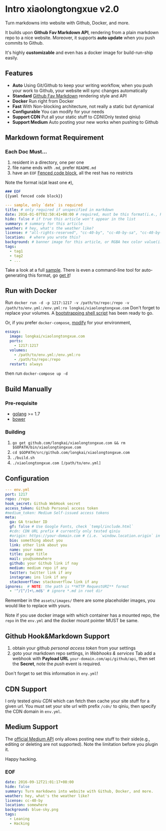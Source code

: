 Intro xiaolongtongxue v2.0
===
Turn markdowns into website with Github, Docker, and more.

It builds upon **Github Fav Markdown API**, rendering from a plain markdown repo to a nice website. Moreover, it supports **auto update** when you push commits to Github.

It's highly **customizable** and even has a docker image for build-run-ship easily.

## Features
- **Auto** Using Git/Github to keep your writing workflow, when you push your work to Github, your website will sync changes automatically
- **Standard** [Github Fav Markdown][github fav md] rendering style and API
- **Docker** Run right from Docker
- **Fast** With Non-blocking architecture, not really a static but dynamical
- **Configurable** You can modify for your needs
- **Support CDN** Put all your static stuff to *CDN*(Only tested qiniu)
- **Support Medium** Auto posting your new works when pushing to Github

## Markdown format Requirement
### Each Doc Must...
1. resident in a directory, one per one
2. file name ends with `.md`, prefer `README.md`
3. have an `EOF` [Fenced code block][Fenced code block], all the rest has no restricts

Note the format is(at least one `#`),

```md
### EOF
{{yaml fenced code block}}
```

```yaml
--- sample, only `date` is required
title: # only required if unspecified in markdown
date: 2016-01-07T02:50:41+08:00 # required, must be this format(i.e., RFC3339)
hide: false # if true this article won't appear in the list
summary: # summary for this article
weather: # hey, what's the weather like?
license: # "all-rights-reserved", "cc-40-by", "cc-40-by-sa", "cc-40-by-nd", "cc-40-by-nc", "cc-40-by-nc-nd", "cc-40-by-nc-sa", "cc-40-zero", "public-domain". The default is "all-rights-reserved".
location:  # where you wrote this?
background: # banner image for this article, or RGBA hex color value(i.e. starting with '#')
tags:
  - tag1
  - tag2
  - ...
```

Take a look at a full [sample][sample]. There is even a command-line tool for auto-generating this format, go [get it](cmd/newmd)!

## Run with Docker
Run `docker run -d -p 1217:1217 -v /path/to/repo:/repo -v /path/to/env.yml:/env.yml:ro longkai/xiaolongtongxue.com` Don't forget to replace your volumes. A [bootstrapping shell script](scripts/docker-run.sh) has been ready to go.

Or, if you prefer `docker-compose`, [modify](docker-compose.yml) for your environment,

```yaml
essays:
  image: longkai/xiaolongtongxue.com
  ports:
    - 1217:1217
  volumes:
    - /path/to/env.yml:/env.yml:ro
    - /path/to/repo:/repo
  restart: always
```

then run `docker-compose up -d`

## Build Manually
### Pre-requisite
- [golang][go] >= 1.7
- [bower][bower]

### Building
1. `go get github.com/longkai/xiaolongtongxue.com && rm $GOPATH/bin/xiaolongtongxue.com`
2. `cd $GOPATH/src/github.com/longkai/xiaolongtongxue.com`
3. `./build.sh`
4. `./xiaolongtongxue.com [/path/to/env.yml]`

## Configuration
```yaml
--- env.yml
port: 1217
repo: /repo
hook_secret: Github WebHook secret
access_token: Github Personal access token
#medium_token: Medium Self-issued access tokens
meta:
  ga: GA tracker ID
  gf: false # Use Google Fonts, check `templ/include.html`
  #cdn: CDN URL prefix # currently only tested qiniu
  #origin: https://your-domain.com # (i.e. `window.location.origin` in JS) required only if enable medium posting service
  bio: something about you
  link: other link about you
  name: your name
  title: page title
  mail: you@somewhere
  github: your Github link if nay
  medium: medium repo if any
  twitter: twitter link if any
  instagram: ins link if any
  stackoverflow: stackoverflow link if any
ignores:  # NOTE: the path is **HTTP RequestURI** format
  - '^/[^/]+\.md$' # ignore *.md in root dir
```

Remember in the `assets/images/` there are some placeholder images, you would like to replace with yours.

Note if you use docker image with which container has a mounted repo, the `repo` in the `env.yml` and the docker mount pointer MUST be same.

## Github Hook&Markdown Support
1. obtain your github *personal access token* from your settings
2. goto your markdown repo settings, in *Webhooks & services* Tab add a webhook with **Payload URL** `your-domain.com/api/github/api`, then set the **Secret**, note the *push* event is required. 

Don't forget to set this information in `eny.yml`!

## CDN Support
I only tested *qiniu CDN* which can fetch then cache your site stuff for a given url. You must set your site url with prefix `/cdn/` to qiniu, then specify the CDN domain in `env.yml`.

## Medium Support
The [official Medium API][medium] only allows posting new stuff to their side(e.g., editing or deleting are not supported). Note the limitation before you plugin it.


Happy hacking.

### EOF
```yaml
date: 2016-09-12T21:01:17+08:00
hide: false
summary: Turn markdowns into website with Github, Docker, and more.
weather: hey, what's the weather like?
license: cc-40-by
location: somewhere 
background: blue-sky.png
tags:
  - Leaning
  - Hacking
```

[github fav md]: https://guides.github.com/features/mastering-markdown/
[Fenced code block]: https://help.github.com/articles/creating-and-highlighting-code-blocks/
[sample]: https://raw.githubusercontent.com/longkai/xiaolongtongxue.com/master/render/testdata/normal.md
[dl]: https://dl.xiaolongtongxue.com/newmd/
[go]: https://golang.org/
[bower]: https://bower.io/
[medium]: https://github.com/Medium/medium-api-docs/issues/52
